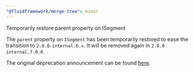 ```yaml
---
"@fluidframework/merge-tree": minor
---
```


Temporarily restore parent property on ISegment

The `parent` property on `ISegment` has been temporarily restored to ease the transition to `2.0.0-internal.6.x`.
It will be removed again in `2.0.0-internal.7.0.0`.

The original deprecation announcement can be found [here](https://github.com/microsoft/FluidFramework/releases/tag/client_v2.0.0-internal.5.2.0).
